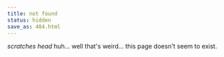 ```yaml
---
title: not found
status: hidden
save_as: 404.html
---
```


*scratches head* huh... well that's weird... this page doesn't seem to exist.